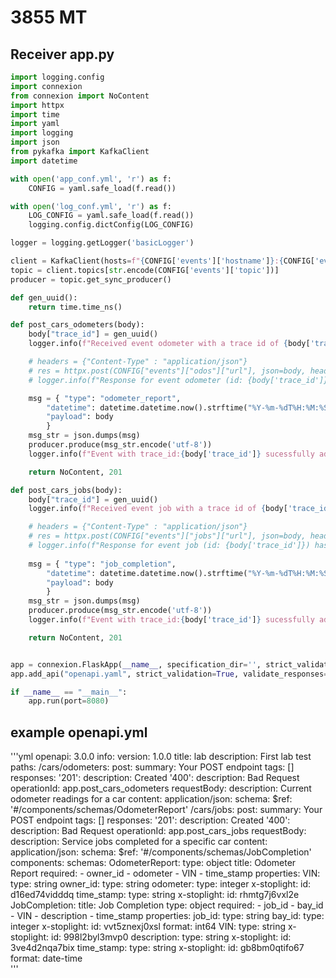 # 3855 MT
## Receiver app.py
```python
import logging.config
import connexion
from connexion import NoContent
import httpx
import time
import yaml
import logging
import json
from pykafka import KafkaClient
import datetime

with open('app_conf.yml', 'r') as f:
    CONFIG = yaml.safe_load(f.read())

with open('log_conf.yml', 'r') as f:
    LOG_CONFIG = yaml.safe_load(f.read())
    logging.config.dictConfig(LOG_CONFIG)

logger = logging.getLogger('basicLogger')

client = KafkaClient(hosts=f"{CONFIG['events']['hostname']}:{CONFIG['events']['port']}")
topic = client.topics[str.encode(CONFIG['events']['topic'])]
producer = topic.get_sync_producer()

def gen_uuid():
    return time.time_ns()

def post_cars_odometers(body):
    body["trace_id"] = gen_uuid()
    logger.info(f"Received event odometer with a trace id of {body['trace_id']}")

    # headers = {"Content-Type" : "application/json"}
    # res = httpx.post(CONFIG["events"]["odos"]["url"], json=body, headers=headers)
    # logger.info(f"Response for event odometer (id: {body['trace_id']}) has status {res.status_code}")

    msg = { "type": "odometer_report",
        "datetime": datetime.datetime.now().strftime("%Y-%m-%dT%H:%M:%S"),
        "payload": body
        }
    msg_str = json.dumps(msg)
    producer.produce(msg_str.encode('utf-8'))
    logger.info(f"Event with trace_id:{body['trace_id']} sucessfully added to que")

    return NoContent, 201

def post_cars_jobs(body):
    body["trace_id"] = gen_uuid()
    logger.info(f"Received event job with a trace id of {body['trace_id']}")

    # headers = {"Content-Type" : "application/json"}
    # res = httpx.post(CONFIG["events"]["jobs"]["url"], json=body, headers=headers)
    # logger.info(f"Response for event job (id: {body['trace_id']}) has status {res.status_code}")
    
    msg = { "type": "job_completion",
        "datetime": datetime.datetime.now().strftime("%Y-%m-%dT%H:%M:%S"),
        "payload": body
        }
    msg_str = json.dumps(msg)
    producer.produce(msg_str.encode('utf-8'))
    logger.info(f"Event with trace_id:{body['trace_id']} sucessfully added to que")

    return NoContent, 201


app = connexion.FlaskApp(__name__, specification_dir='', strict_validation=True)
app.add_api("openapi.yaml", strict_validation=True, validate_responses=True)

if __name__ == "__main__":
    app.run(port=8080)
```

## example openapi.yml
'''yml
openapi: 3.0.0
info:
  version: 1.0.0
  title: lab
  description: First lab test
paths:
  /cars/odometers:
    post:
      summary: Your POST endpoint
      tags: []
      responses:
        '201':
          description: Created
        '400':
          description: Bad Request
      operationId: app.post_cars_odometers
      requestBody:
        description: Current odometer readings for a car
        content:
          application/json:
            schema:
              $ref: '#/components/schemas/OdometerReport'
  /cars/jobs:
    post:
      summary: Your POST endpoint
      tags: []
      responses:
        '201':
          description: Created
        '400':
          description: Bad Request
      operationId: app.post_cars_jobs
      requestBody:
        description: Service jobs completed for a specific car
        content:
          application/json:
            schema:
              $ref: '#/components/schemas/JobCompletion'
components:
  schemas:
    OdometerReport:
      type: object
      title: Odometer Report
      required: 
        - owner_id
        - odometer
        - VIN
        - time_stamp
      properties:
        VIN:
          type: string
        owner_id:
          type: string
        odometer:
          type: integer
          x-stoplight:
            id: d16ed74vidddq
        time_stamp:
          type: string
          x-stoplight:
            id: rhmtg7j6vxl2e
    JobCompletion:
      title: Job Completion
      type: object
      required: 
        - job_id
        - bay_id
        - VIN
        - description
        - time_stamp
      properties:
        job_id:
          type: string
        bay_id:
          type: integer
          x-stoplight:
            id: vvt5znexj0xsl
          format: int64
        VIN:
          type: string
          x-stoplight:
            id: 998l2byl3mvp0
        description:
          type: string
          x-stoplight:
            id: 3ve4d2nqa7bix
        time_stamp:
          type: string
          x-stoplight:
            id: gb8bm0qtifo67
          format: date-time          
'''
